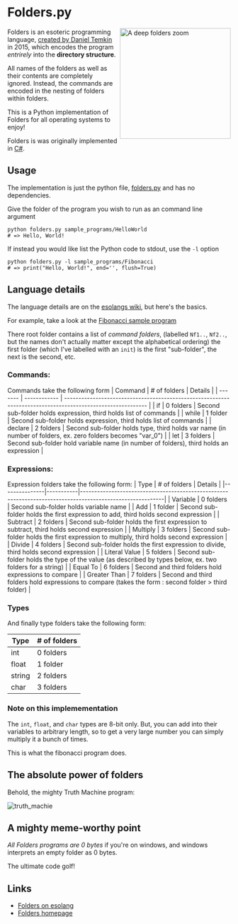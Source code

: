 # Folders.py

<img src="https://gist.githubusercontent.com/SinaKhalili/5384cae0c5a448c95099ca4bb573a774/raw/a0f7df8724eebec50b630b836445418617f66c0f/folders_gif.gif" align="right"
     alt="A deep folders zoom" width="250">

Folders is an esoteric programming language, [created by Daniel Temkin](http://danieltemkin.com/Esolangs/Folders/) in 2015, which encodes the program _entrirely_ into the **directory structure**.

All names of the folders as well as their contents are completely ignored. Instead, the commands
are encoded in the nesting of folders within folders.

This is a Python implementation of Folders for all operating systems to enjoy!

Folders is was originally implemented in [C#](https://github.com/rottytooth/Folders).

## Usage

The implementation is just the python file, [folders.py](./folders.py) and has no dependencies.

Give the folder of the program you wish to run as an command line argument

```
python folders.py sample_programs/HelloWorld
# => Hello, World!
```

If instead you would like list the Python code to stdout, use the `-l` option

```
python folders.py -l sample_programs/Fibonacci
# => print("Hello, World!", end='', flush=True)
```

## Language details

The language details are on the [esolangs wiki](https://esolangs.org/wiki/Folders), but here's the basics.

For example, take a look at the [Fibonacci sample program](./sample_programs/Fibonacci)

There root folder contains a list of _command folders_, (labelled `Nf1..`, `Nf2..`, but the names don't actually matter except the alphabetical ordering) the first folder (which I've labelled with an `init`) is the first "sub-folder", the next is the second, etc.

### Commands:

Commands take the following form
| Command | # of folders | Details |
| ------- | ------------ | ----------------------------------------------------------------------------------------------------------- |
| if | 0 folders | Second sub-folder holds expression, third holds list of commands |
| while | 1 folder | Second sub-folder holds expression, third holds list of commands |
| declare | 2 folders | Second sub-folder holds type, third holds var name (in number of folders, ex. zero folders becomes "var_0") |
| let | 3 folders | Second sub-folder hold variable name (in number of folders), third holds an expression |

### Expressions:

Expression folders take the following form:
| Type | # of folders | Details |
|---------------|-----------|-----------------------------------------------------------------------------------------------------------|
| Variable | 0 folders | Second sub-folder holds variable name |
| Add | 1 folder | Second sub-folder holds the first expression to add, third holds second expression |
| Subtract | 2 folders | Second sub-folder holds the first expression to subtract, third holds second expression |
| Multiply | 3 folders | Second sub-folder holds the first expression to multiply, third holds second expression |
| Divide | 4 folders | Second sub-folder holds the first expression to divide, third holds second expression |
| Literal Value | 5 folders | Second sub-folder holds the type of the value (as described by types below, ex. two folders for a string) |
| Equal To | 6 folders | Second and third folders hold expressions to compare |
| Greater Than | 7 folders | Second and third folders hold expressions to compare (takes the form : second folder > third folder) |

### Types

And finally type folders take the following form:

| Type   | # of folders |
| ------ | ------------ |
| int    | 0 folders    |
| float  | 1 folder     |
| string | 2 folders    |
| char   | 3 folders    |

### Note on this implemementation

The `int`, `float`, and `char` types are 8-bit only. But, you can add into their variables to arbitrary length, so to get a very large number you can simply multiply it a bunch of times.

This is what the fibonacci program does.

## The absolute power of folders

Behold, the mighty Truth Machine program:

![truth_machie](truth_machine.png)

## A mighty meme-worthy point

_All Folders programs are 0 bytes_ if you're on windows, and windows interprets an empty folder as 0 bytes.

The ultimate code golf!

## Links

- [Folders on esolang](https://esolangs.org/wiki/Folders)
- [Folders homepage](http://danieltemkin.com/Esolangs/Folders/)
